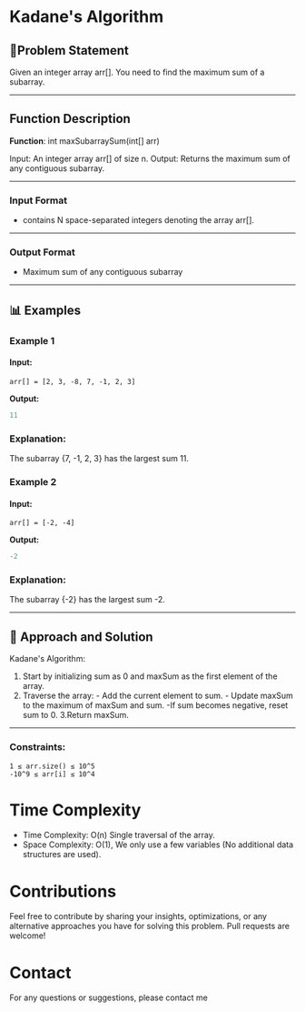 # Kadane's Algorithm

## 📜Problem Statement

Given an integer array arr[]. You need to find the maximum sum of a subarray.

---

## Function Description

**Function**:
int maxSubarraySum(int[] arr)

Input: An integer array arr[] of size n.
Output: Returns the maximum sum of any contiguous subarray.

---

### **Input Format**

- contains N space-separated integers denoting the array arr[].

---

### **Output Format**

- Maximum sum of any contiguous subarray

---

## 📊 Examples

### Example 1

#### Input:

```
arr[] = [2, 3, -8, 7, -1, 2, 3]

```

**Output:**

```java
11
```

### Explanation:

The subarray {7, -1, 2, 3} has the largest sum 11.

### Example 2

#### Input:

```
arr[] = [-2, -4]

```

**Output:**

```java
-2
```

### Explanation:

The subarray {-2} has the largest sum -2.

---

## 🧠 Approach and Solution

Kadane's Algorithm:

1. Start by initializing sum as 0 and maxSum as the first element of the array.
2. Traverse the array: - Add the current element to sum. - Update maxSum to the maximum of maxSum and sum.
   -If sum becomes negative, reset sum to 0.
   3.Return maxSum.

---

### Constraints:

```
1 ≤ arr.size() ≤ 10^5
-10^9 ≤ arr[i] ≤ 10^4
```

# Time Complexity

- Time Complexity: O(n) Single traversal of the array.
- Space Complexity: O(1), We only use a few variables (No additional data structures are used).

# Contributions

Feel free to contribute by sharing your insights, optimizations, or any alternative approaches you have for solving this problem. Pull requests are welcome!

# Contact

For any questions or suggestions, please contact me
